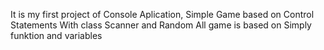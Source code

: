 It is my first project of Console Aplication, 
Simple Game based on Control Statements 
With class Scanner and Random 
All game is based on Simply funktion and variables